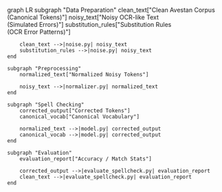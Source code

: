 graph LR
    subgraph "Data Preparation"
        clean_text["Clean Avestan Corpus<br/>(Canonical Tokens)"]
        noisy_text["Noisy OCR-like Text<br/>(Simulated Errors)"]
        substitution_rules["Substitution Rules<br/>(OCR Error Patterns)"]

        clean_text -->|noise.py| noisy_text
        substitution_rules -->|noise.py| noisy_text
    end

    subgraph "Preprocessing"
        normalized_text["Normalized Noisy Tokens"]

        noisy_text -->|normalizer.py| normalized_text
    end

    subgraph "Spell Checking"
        corrected_output["Corrected Tokens"]
        canonical_vocab["Canonical Vocabulary"]

        normalized_text -->|model.py| corrected_output
        canonical_vocab -->|model.py| corrected_output
    end

    subgraph "Evaluation"
        evaluation_report["Accuracy / Match Stats"]

        corrected_output -->|evaluate_spellcheck.py| evaluation_report
        clean_text -->|evaluate_spellcheck.py| evaluation_report
    end
